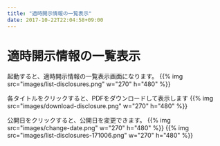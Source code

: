 ```yaml
---
title: "適時開示情報の一覧表示"
date: 2017-10-22T22:04:58+09:00
---
```


# 適時開示情報の一覧表示
起動すると、適時開示情報の一覧表示画面になります。
{{% img src="images/list-disclosures.png" w="270" h="480" %}}

各タイトルをクリックすると、PDFをダウンロードして表示します
{{% img src="images/download-disclosure.png" w="270" h="480" %}}

公開日をクリックすると、公開日を変更できます。
{{% img src="images/change-date.png" w="270" h="480" %}}
{{% img src="images/list-disclosures-171006.png" w="270" h="480" %}}
